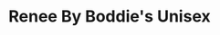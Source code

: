 ---
title: "Renee By Boddie's Unisex"
url: /washington/renee-by-boddies-unisex/
shop: hairdresser
---